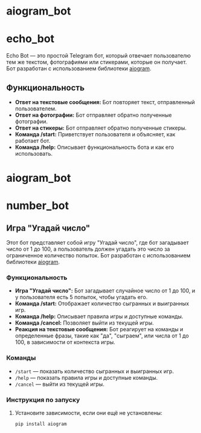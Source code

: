 # aiogram_bot
# echo_bot


Echo Bot — это простой Telegram бот, который отвечает пользователю тем же текстом, фотографиями или стикерами, которые он получает. Бот разработан с использованием библиотеки [aiogram](https://docs.aiogram.dev/en/latest/index.html).

## Функциональность

- **Ответ на текстовые сообщения:** Бот повторяет текст, отправленный пользователем.
- **Ответ на фотографии:** Бот отправляет обратно полученные фотографии.
- **Ответ на стикеры:** Бот отправляет обратно полученные стикеры.
- **Команда /start:** Приветствует пользователя и объясняет, как работает бот.
- **Команда /help:** Описывает функциональность бота и как его использовать.

# aiogram_bot
# number_bot
## Игра "Угадай число"

Этот бот представляет собой игру "Угадай число", где бот загадывает число от 1 до 100, а пользователь должен угадать это число за ограниченное количество попыток. Бот разработан с использованием библиотеки [aiogram](https://docs.aiogram.dev/en/latest/index.html).

### Функциональность

- **Игра "Угадай число":** Бот загадывает случайное число от 1 до 100, и у пользователя есть 5 попыток, чтобы угадать его.
- **Команда /start:** Отображает количество сыгранных и выигранных игр.
- **Команда /help:** Описывает правила игры и доступные команды.
- **Команда /cancel:** Позволяет выйти из текущей игры.
- **Реакция на текстовые сообщения:** Бот реагирует на команды и определенные фразы, такие как "да", "сыграем", или числа от 1 до 100, в зависимости от контекста игры.

### Команды

- `/start` — показать количество сыгранных и выигранных игр.
- `/help` — показать правила игры и доступные команды.
- `/cancel` — выйти из текущей игры.

### Инструкция по запуску

1. Установите зависимости, если они ещё не установлены:
   ```bash
   pip install aiogram

